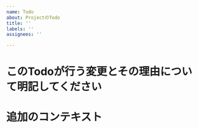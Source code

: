 ```yaml
---
name: Todo
about: ProjectのTodo
title: ''
labels: ''
assignees: ''

---
```


# このTodoが行う変更とその理由について明記してください


# 追加のコンテキスト
